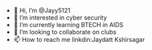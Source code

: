 - 👋 Hi, I’m @Jayy5121
- 👀 I’m interested in cyber security 
- 🌱 I’m currently learning BTECH in AIDS
- 💞️ I’m looking to collaborate on clubs
- 📫 How to reach me linkdin:Jaydatt Kshirsagar 

<!---
Jayy5121/Jayy5121 is a ✨ special ✨ repository because its `README.md` (this file) appears on your GitHub profile.
You can click the Preview link to take a look at your changes.
--->
